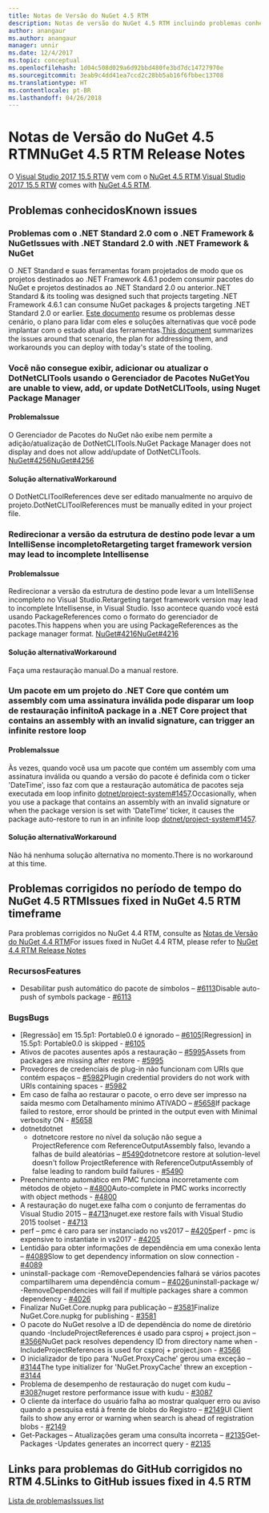 ```yaml
---
title: Notas de Versão do NuGet 4.5 RTM
description: Notas de versão do NuGet 4.5 RTM incluindo problemas conhecidos, correções de bugs, recursos adicionados e DCRs.
author: anangaur
ms.author: anangaur
manager: unnir
ms.date: 12/4/2017
ms.topic: conceptual
ms.openlocfilehash: 1d04c508d029a6d92bbd480fe3bd7dc14727970e
ms.sourcegitcommit: 3eab9c4dd41ea7ccd2c28bb5ab16f6fbbec13708
ms.translationtype: HT
ms.contentlocale: pt-BR
ms.lasthandoff: 04/26/2018
---
```

# <a name="nuget-45-rtm-release-notes"></a><span data-ttu-id="74249-103">Notas de Versão do NuGet 4.5 RTM</span><span class="sxs-lookup"><span data-stu-id="74249-103">NuGet 4.5 RTM Release Notes</span></span>

<span data-ttu-id="74249-104">O [Visual Studio 2017 15.5 RTW](https://www.visualstudio.com/news/releasenotes/vs2017-relnotes) vem com o [NuGet 4.5 RTM](https://dist.nuget.org/win-x86-commandline/v4.5.0/nuget.exe).</span><span class="sxs-lookup"><span data-stu-id="74249-104">[Visual Studio 2017 15.5 RTW](https://www.visualstudio.com/news/releasenotes/vs2017-relnotes) comes with [NuGet 4.5 RTM](https://dist.nuget.org/win-x86-commandline/v4.5.0/nuget.exe).</span></span>

## <a name="known-issues"></a><span data-ttu-id="74249-105">Problemas conhecidos</span><span class="sxs-lookup"><span data-stu-id="74249-105">Known issues</span></span>

### <a name="issues-with-net-standard-20-with-net-framework--nuget"></a><span data-ttu-id="74249-106">Problemas com o .NET Standard 2.0 com o .NET Framework & NuGet</span><span class="sxs-lookup"><span data-stu-id="74249-106">Issues with .NET Standard 2.0 with .NET Framework & NuGet</span></span> 

<span data-ttu-id="74249-107">O .NET Standard e suas ferramentas foram projetados de modo que os projetos destinados ao .NET Framework 4.6.1 podem consumir pacotes do NuGet e projetos destinados ao .NET Standard 2.0 ou anterior.</span><span class="sxs-lookup"><span data-stu-id="74249-107">.NET Standard & its tooling was designed such that projects targeting .NET Framework 4.6.1 can consume NuGet packages & projects targeting .NET Standard 2.0 or earlier.</span></span> <span data-ttu-id="74249-108">[Este documento](https://github.com/dotnet/standard/issues/481) resume os problemas desse cenário, o plano para lidar com eles e soluções alternativas que você pode implantar com o estado atual das ferramentas.</span><span class="sxs-lookup"><span data-stu-id="74249-108">[This document](https://github.com/dotnet/standard/issues/481) summarizes the issues around that scenario, the plan for addressing them, and workarounds you can deploy with today's state of the tooling.</span></span>

### <a name="you-are-unable-to-view-add-or-update-dotnetclitools-using-nuget-package-manager"></a><span data-ttu-id="74249-109">Você não consegue exibir, adicionar ou atualizar o DotNetCLITools usando o Gerenciador de Pacotes NuGet</span><span class="sxs-lookup"><span data-stu-id="74249-109">You are unable to view, add, or update DotNetCLITools, using Nuget Package Manager</span></span>

#### <a name="issue"></a><span data-ttu-id="74249-110">Problema</span><span class="sxs-lookup"><span data-stu-id="74249-110">Issue</span></span>

<span data-ttu-id="74249-111">O Gerenciador de Pacotes do NuGet não exibe nem permite a adição/atualização de DotNetCLITools.</span><span class="sxs-lookup"><span data-stu-id="74249-111">NuGet Package Manager does not display and does not allow add/update of DotNetCLITools.</span></span> [<span data-ttu-id="74249-112">NuGet#4256</span><span class="sxs-lookup"><span data-stu-id="74249-112">NuGet#4256</span></span>](https://github.com/NuGet/Home/issues/4256)

#### <a name="workaround"></a><span data-ttu-id="74249-113">Solução alternativa</span><span class="sxs-lookup"><span data-stu-id="74249-113">Workaround</span></span>

<span data-ttu-id="74249-114">O DotNetCLIToolReferences deve ser editado manualmente no arquivo de projeto.</span><span class="sxs-lookup"><span data-stu-id="74249-114">DotNetCLIToolReferences must be manually edited in your project file.</span></span>

### <a name="retargeting-target-framework-version-may-lead-to-incomplete-intellisense"></a><span data-ttu-id="74249-115">Redirecionar a versão da estrutura de destino pode levar a um IntelliSense incompleto</span><span class="sxs-lookup"><span data-stu-id="74249-115">Retargeting target framework version may lead to incomplete Intellisense</span></span>

#### <a name="issue"></a><span data-ttu-id="74249-116">Problema</span><span class="sxs-lookup"><span data-stu-id="74249-116">Issue</span></span>

<span data-ttu-id="74249-117">Redirecionar a versão da estrutura de destino pode levar a um IntelliSense incompleto no Visual Studio.</span><span class="sxs-lookup"><span data-stu-id="74249-117">Retargeting target framework version may lead to incomplete Intellisense, in Visual Studio.</span></span> <span data-ttu-id="74249-118">Isso acontece quando você está usando PackageReferences como o formato do gerenciador de pacotes.</span><span class="sxs-lookup"><span data-stu-id="74249-118">This happens when you are using PackageReferences as the package manager format.</span></span> [<span data-ttu-id="74249-119">NuGet#4216</span><span class="sxs-lookup"><span data-stu-id="74249-119">NuGet#4216</span></span>](https://github.com/NuGet/Home/issues/4216)

#### <a name="workaround"></a><span data-ttu-id="74249-120">Solução alternativa</span><span class="sxs-lookup"><span data-stu-id="74249-120">Workaround</span></span>

<span data-ttu-id="74249-121">Faça uma restauração manual.</span><span class="sxs-lookup"><span data-stu-id="74249-121">Do a manual restore.</span></span>

### <a name="a-package-in-a-net-core-project-that-contains-an-assembly-with-an-invalid-signature-can-trigger-an-infinite-restore-loop"></a><span data-ttu-id="74249-122">Um pacote em um projeto do .NET Core que contém um assembly com uma assinatura inválida pode disparar um loop de restauração infinito</span><span class="sxs-lookup"><span data-stu-id="74249-122">A package in a .NET Core project that contains an assembly with an invalid signature, can trigger an infinite restore loop</span></span>

#### <a name="issue"></a><span data-ttu-id="74249-123">Problema</span><span class="sxs-lookup"><span data-stu-id="74249-123">Issue</span></span>

<span data-ttu-id="74249-124">Às vezes, quando você usa um pacote que contém um assembly com uma assinatura inválida ou quando a versão do pacote é definida com o ticker 'DateTime', isso faz com que a restauração automática de pacotes seja executada em loop infinito [dotnet/project-system#1457](https://github.com/dotnet/project-system/issues/1457).</span><span class="sxs-lookup"><span data-stu-id="74249-124">Occasionally, when you use a package that contains an assembly with an invalid signature or when the package version is set with 'DateTime' ticker, it causes the package auto-restore to run in an infinite loop [dotnet/project-system#1457](https://github.com/dotnet/project-system/issues/1457).</span></span>

#### <a name="workaround"></a><span data-ttu-id="74249-125">Solução alternativa</span><span class="sxs-lookup"><span data-stu-id="74249-125">Workaround</span></span>

<span data-ttu-id="74249-126">Não há nenhuma solução alternativa no momento.</span><span class="sxs-lookup"><span data-stu-id="74249-126">There is no workaround at this time.</span></span>

## <a name="issues-fixed-in-nuget-45-rtm-timeframe"></a><span data-ttu-id="74249-127">Problemas corrigidos no período de tempo do NuGet 4.5 RTM</span><span class="sxs-lookup"><span data-stu-id="74249-127">Issues fixed in NuGet 4.5 RTM timeframe</span></span>

<span data-ttu-id="74249-128">Para problemas corrigidos no NuGet 4.4 RTM, consulte as [Notas de Versão do NuGet 4.4 RTM](../release-notes/nuget-4.4-RTM.md)</span><span class="sxs-lookup"><span data-stu-id="74249-128">For issues fixed in NuGet 4.4 RTM, please refer to [NuGet 4.4 RTM Release Notes](../release-notes/nuget-4.4-RTM.md)</span></span> 

### <a name="features"></a><span data-ttu-id="74249-129">Recursos</span><span class="sxs-lookup"><span data-stu-id="74249-129">Features</span></span>

- <span data-ttu-id="74249-130">Desabilitar push automático do pacote de símbolos – [#6113](https://github.com/NuGet/Home/issues/6113)</span><span class="sxs-lookup"><span data-stu-id="74249-130">Disable auto-push of symbols package - [#6113](https://github.com/NuGet/Home/issues/6113)</span></span>

### <a name="bugs"></a><span data-ttu-id="74249-131">Bugs</span><span class="sxs-lookup"><span data-stu-id="74249-131">Bugs</span></span>

- <span data-ttu-id="74249-132">[Regressão] em 15.5p1: Portable0.0 é ignorado – [#6105](https://github.com/NuGet/Home/issues/6105)</span><span class="sxs-lookup"><span data-stu-id="74249-132">[Regression] in 15.5p1: Portable0.0 is skipped - [#6105](https://github.com/NuGet/Home/issues/6105)</span></span>
- <span data-ttu-id="74249-133">Ativos de pacotes ausentes após a restauração – [#5995](https://github.com/NuGet/Home/issues/5995)</span><span class="sxs-lookup"><span data-stu-id="74249-133">Assets from packages are missing after restore - [#5995](https://github.com/NuGet/Home/issues/5995)</span></span>
- <span data-ttu-id="74249-134">Provedores de credenciais de plug-in não funcionam com URIs que contém espaços – [#5982](https://github.com/NuGet/Home/issues/5982)</span><span class="sxs-lookup"><span data-stu-id="74249-134">Plugin credential providers do not work with URIs containing spaces - [#5982](https://github.com/NuGet/Home/issues/5982)</span></span>
- <span data-ttu-id="74249-135">Em caso de falha ao restaurar o pacote, o erro deve ser impresso na saída mesmo com Detalhamento mínimo ATIVADO – [#5658](https://github.com/NuGet/Home/issues/5658)</span><span class="sxs-lookup"><span data-stu-id="74249-135">If package failed to restore, error should be printed in the output even with Minimal verbosity ON - [#5658](https://github.com/NuGet/Home/issues/5658)</span></span>
- <span data-ttu-id="74249-136">dotnet</span><span class="sxs-lookup"><span data-stu-id="74249-136">dotnet</span></span>
  - <span data-ttu-id="74249-137">dotnetcore restore no nível da solução não segue a ProjectReference com ReferenceOutputAssembly falso, levando a falhas de build aleatórias – [#5490](https://github.com/NuGet/Home/issues/5490)</span><span class="sxs-lookup"><span data-stu-id="74249-137">dotnetcore restore at solution-level doesn't follow ProjectReference with ReferenceOutputAssembly of false leading to random build failures - [#5490](https://github.com/NuGet/Home/issues/5490)</span></span>
- <span data-ttu-id="74249-138">Preenchimento automático em PMC funciona incorretamente com métodos de objeto – [#4800](https://github.com/NuGet/Home/issues/4800)</span><span class="sxs-lookup"><span data-stu-id="74249-138">Auto-complete in PMC works incorrectly with object methods - [#4800](https://github.com/NuGet/Home/issues/4800)</span></span>
- <span data-ttu-id="74249-139">A restauração do nuget.exe falha com o conjunto de ferramentas do Visual Studio 2015 – [#4713](https://github.com/NuGet/Home/issues/4713)</span><span class="sxs-lookup"><span data-stu-id="74249-139">nuget.exe restore fails with Visual Studio 2015 toolset - [#4713](https://github.com/NuGet/Home/issues/4713)</span></span>
- <span data-ttu-id="74249-140">perf – pmc é caro para ser instanciado no vs2017 – [#4205](https://github.com/NuGet/Home/issues/4205)</span><span class="sxs-lookup"><span data-stu-id="74249-140">perf - pmc is expensive to instantiate in vs2017 - [#4205](https://github.com/NuGet/Home/issues/4205)</span></span>
- <span data-ttu-id="74249-141">Lentidão para obter informações de dependência em uma conexão lenta – [#4089](https://github.com/NuGet/Home/issues/4089)</span><span class="sxs-lookup"><span data-stu-id="74249-141">Slow to get dependency information on slow connection - [#4089](https://github.com/NuGet/Home/issues/4089)</span></span>
- <span data-ttu-id="74249-142">uninstall-package com -RemoveDependencies falhará se vários pacotes compartilharem uma dependência comum – [#4026](https://github.com/NuGet/Home/issues/4026)</span><span class="sxs-lookup"><span data-stu-id="74249-142">uninstall-package w/ -RemoveDependencies will fail if multiple packages share a common dependency - [#4026](https://github.com/NuGet/Home/issues/4026)</span></span>
- <span data-ttu-id="74249-143">Finalizar NuGet.Core.nupkg para publicação – [#3581](https://github.com/NuGet/Home/issues/3581)</span><span class="sxs-lookup"><span data-stu-id="74249-143">Finalize NuGet.Core.nupkg for publishing - [#3581](https://github.com/NuGet/Home/issues/3581)</span></span>
- <span data-ttu-id="74249-144">O pacote do NuGet resolve a ID de dependência do nome de diretório quando -IncludeProjectReferences é usado para csproj + project.json – [#3566](https://github.com/NuGet/Home/issues/3566)</span><span class="sxs-lookup"><span data-stu-id="74249-144">NuGet pack resolves dependency ID from directory name when -IncludeProjectReferences is used for csproj + project.json - [#3566](https://github.com/NuGet/Home/issues/3566)</span></span>
- <span data-ttu-id="74249-145">O inicializador de tipo para 'NuGet.ProxyCache' gerou uma exceção – [#3144](https://github.com/NuGet/Home/issues/3144)</span><span class="sxs-lookup"><span data-stu-id="74249-145">The type initializer for 'NuGet.ProxyCache' threw an exception - [#3144](https://github.com/NuGet/Home/issues/3144)</span></span>
- <span data-ttu-id="74249-146">Problema de desempenho de restauração do nuget com kudu – [#3087](https://github.com/NuGet/Home/issues/3087)</span><span class="sxs-lookup"><span data-stu-id="74249-146">nuget restore performance issue with kudu - [#3087](https://github.com/NuGet/Home/issues/3087)</span></span>
- <span data-ttu-id="74249-147">O cliente da interface do usuário falha ao mostrar qualquer erro ou aviso quando a pesquisa está à frente de blobs do Registro – [#2149](https://github.com/NuGet/Home/issues/2149)</span><span class="sxs-lookup"><span data-stu-id="74249-147">UI Client fails to show any error or warning when search is ahead of registration blobs - [#2149](https://github.com/NuGet/Home/issues/2149)</span></span>
- <span data-ttu-id="74249-148">Get-Packages – Atualizações geram uma consulta incorreta – [#2135](https://github.com/NuGet/Home/issues/2135)</span><span class="sxs-lookup"><span data-stu-id="74249-148">Get-Packages -Updates generates an incorrect query - [#2135](https://github.com/NuGet/Home/issues/2135)</span></span>

## <a name="links-to-github-issues-fixed-in-45-rtm"></a><span data-ttu-id="74249-149">Links para problemas do GitHub corrigidos no RTM 4.5</span><span class="sxs-lookup"><span data-stu-id="74249-149">Links to GitHub issues fixed in 4.5 RTM</span></span>

[<span data-ttu-id="74249-150">Lista de problemas</span><span class="sxs-lookup"><span data-stu-id="74249-150">Issues list</span></span>](https://github.com/NuGet/Home/issues?q=is%3Aissue+milestone%3A4.5+is%3Aclosed)
